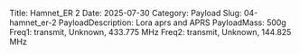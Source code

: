 Title: Hamnet_ER 2
Date: 2025-07-30
Category: Payload
Slug: 04-hamnet_er-2
PayloadDescription: Lora aprs and APRS
PayloadMass: 500g
Freq1: transmit, Unknown, 433.775 MHz
Freq2: transmit, Unknown, 144.825 MHz